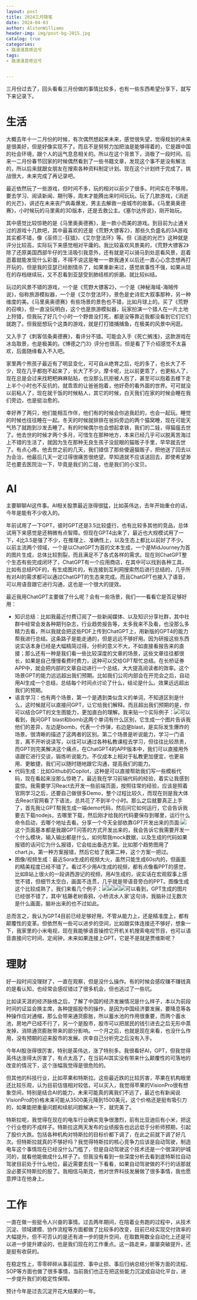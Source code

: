 ```yaml
---
layout: post
title: 2024三月随笔
date: 2024-04-03
author: AlstonWilliams
header-img: img/post-bg-2015.jpg
catalog: true
categories:
- 路漫漫其修远兮
tags:
- 路漫漫其修远兮


---
```


三月份过去了，回头看看三月份做的事情比较多，也有一些东西希望分享下，就写下来记录下。

# 生活

大概去年十一二月份的时候，有次偶然想起来未来，感觉很失望，觉得规划的未来是很美好，但是好像实现不了。而且不是努努力加把油是能够得着的，它是跟中国的社会环境，跟个人的运气息息相关的。所以在这个背景下，消极了一段时间。后来一二月份春节回家的时候偶然看到了一些书籍文章，发现这个事不是没有解法的，所以后来就跟女朋友在搜索各种资料制定计划。现在这个计划终于完成了。挑战很大，未来完成了再记录吧。

最近依然玩了一些游戏，但时间不多，玩的相对以前少了很多。时间实在不够用，要去学习、阅读新闻、期刊等，周末才能腾出来时间玩玩。玩了几款游戏，《消逝的光芒》，讲述在未来丧尸病毒爆发，男主去解救一座城市的故事。《马里奥奥德赛》，小时候玩的马里奥的3D版本，还是去救公主。《塞尔达传说》，刚开始玩。

其中感觉比较惊艳的是《马里奥奥德赛》，是一款小而美的游戏。到目前为止通关过的游戏十几款吧，其中最喜欢的还是《荒野大镖客2》，那些久负盛名的3A游戏其实都不错，像《巫师三-狂猎》、《艾尔登法环》等。但《消逝的光芒》这种就是评分比较高，实际玩下来感觉相对平庸的。我比较喜欢风景美的，《荒野大镖客2》除了还原美国西部牛仔的生活吸引我意外，还有就是可以骑马到处逛看风景，逛着逛着就能发现什么彩蛋，不得不说这是唯一一款我通关以后还一直心心念念想再打开玩的，但是我的亚瑟已经剧情杀了，如果重新来过，感觉故事性不强，如果从现在的存档继续玩，又不忍看到亚瑟受到肺结核的折磨。就比较纠结。

玩过的风景不错的游戏，一个是《荒野大镖客2》，一个是《神秘海域-海贼传说》，俗称旅游模拟器，一个是《艾尔登法环》，景色是史诗宏大叙事那种，另一种维度的美。《马里奥奥德赛》有些场景的景色也不错，比如月球上的。买了《荒野的召唤》，但一直没玩明白，这个也是旅游模拟器，玩家扮演一个猎人在一片土地上狩猎，但我玩了好几个小时一个野兽没打死，都是没等靠近我都没看到它们它们就跑了。但我挺想玩个这类的游戏，就是打打猎捕捕鱼，在极美的风景中闲逛。

又入手了《刺客信条奥德赛》，看评分不错。可能会入手《死亡搁浅》，这款游戏在冰岛取景，也是极美的。《博德之门3》评分也很高，但是看了下介绍感觉不太喜欢，后面随缘看入不入吧。

家里两个熊孩子最近有了明显变化，可可自从绝育之后，吃的多了，也长大了不少，现在几乎都抱不起来了，长大了不少。摩卡呢，比以前更乖了，也更粘人了，现在总是会过来找粑粑麻麻贴贴，也没那么抗拒被人抱了，甚至可以抱着去楼下走上半个小时也不反抗的，就乖乖的让爸爸抱着，他好奇的看外面的世界。可可就没以前粘人了，现在就干饭的时候粘人，其它的时候，白天我们在家的时候会睡在我们旁边，也是挺治愈的。

幸好养了两只，他们能相互作伴，他们有的时候会你追我赶的，也会一起玩。睡觉的时候也往往睡在一起。冬天的时候就排排在爸妈旁边的两个猫窝睡，现在可能天气热了就跑到沙发去睡了。有的时候偶尔也会想起拿铁，我们的二娃，得猫瘟去世了。他去世的时候才两个多月，可惜生在那种地方，本来已经几乎可以脱离苦海过上不错的生活了，就因为生在那种无良生孩子没屁眼的猫贩子手里，早早就去世了。有点心疼。他去世之前的几天，我们错信了那些傻逼猫贩子，把他送了回去以为会治，他最后几天一定过得很痛苦很绝望。早知道就不应该送回去，即使希望渺茫也要去医院治一下，毕竟是我们的二娃，也是我们的小宝贝。

# AI

主要聊聊AI这件事。AI相关股票最近涨得很猛，比如英伟达，去年开始重仓的话，今年是能有不少收入的。

年前试用了一下GPT，彼时GPT还是3.5比较盛行，也有比较多其他的竞品，总体试用下来感觉是还稍微有点智障。但现在GPT4出来了，最近也大规模试用了一下，4比3.5是强了不少，在推理上、准确性上，以及生态上都比以前好了不少。以前主流两个领域，一个是以ChatGPT为首的文本生成，一个是MidJourney为首的图片生成，总体比较割裂，而且满足不了各式各样的需求。现在则ChatGPT整个生态有些完成闭环了，ChatGPT有一个应用商店，在其中可以找到各种工具，比如有总结PDF的，有生成图片的，有连接到互利网搜索然后进行总结的，几乎所有对AI的需求都可以通过ChatGPT的生态来完成。而且ChatGPT也接入了语音，可以用语音跟它进行沟通，这也是一个很大的提效。

最近我用ChatGPT主要做了什么呢？会有一些场景，我们一一看看它是否足够好用：

- 知识总结：比如我最近付费订阅了一些新闻媒体、以及知识分享社群，其中社群中经常会发各种期刊杂志，行业趋势报告等，太多我来不及看，也没那么多精力去看，所以我就会把这些PDF上传到ChatGPT上，用新版的GPT4的能力帮我进行总结。这条路子是能走通的，但是远远不够好用。因为研报这些东西说实话本身已经是大幅精简过得，分析的意义不大，不如直接看报告来的直接；那么还有一种是我们看一些比较深度的文章的场景，这些文章往往都很长，如果是自己慢慢看费时费力，这种可以交给GPT帮忙总结。在长桥证券APP中，就会把内部的文章自动进行一个总结，大大提高阅读者的效率。这个场景GPT的能力远远超出我们预期。比如我们公司内部会在开完会之后，自动用AI生成一个总结，总结每个时间点讨论了什么，结论是什么。效果远远超出我们的预期。
- 语言学习：也有两个场景，第一个是遇到类似含义的单词，不知道区别是什么，这时候就可以直接问GPT，让它给我们解释。而且超出我们预期的是，你可以结合GPT的文生图能力，更加直白的理解。我来贴一个实际例子：![](https://alstonwilliams.github.io/img/gpt.png)可以看到，我问GPT blast和bomb这两个单词有什么区别，它生成一个图片告诉我他们的差异，左边是bomb，代表一个炸弹，右边是blast，是实际发生爆炸的场景。很清晰的描述了这两者的区别。第二个场景是听说能力，学习一门语言，离不开听说读写，以往可以通过各种私教课程去学习，但往往比较昂贵，而GPT则完美解决这个痛点，在ChatGPT4的APP版本中，我们可以直接用外语跟它进行交谈，锻炼听说能力。不仅成本上相对于私教更加便宜，也更易用、更敏捷，我们可以随时随地跟它沟通，提高我们的能力。
- 代码生成：比如Github的Copilot，这种是可以直接帮助我们写一些模板代码，现在看起来没那么惊艳了。最近我在学习前端代码的经验，着实让我感到震惊。我需要学习React去开发一些前端页面，按照往常的经验，应该是照着官网学习之后，还要自己做很多Demo，整个过程比较久，而现在则是我大体去React官网看了下语法，总共花了不到半个小时。那么之后就要真正上手了，首先我让GPT帮我生成一端demo代码，然后问它如何运行，它会告诉我要去下载nodejs，去哪里下载，然后刚才给我的代码要保存到哪里，运行什么命令启动，去哪个地址去看。分享一个今天全部依靠GPT开发出来的页面:![](https://alstonwilliams.github.io/img/gpt_ui.jpeg)这个页面基本都是我跟GPT问答的方式开发出来的，我会告诉它我需要开发一个什么模块，输入输出都是什么，如何帮我mock数据，以及生成的代码如果报错的话问它为什么报错，它会给出备选方案。比如那个趋势图用了chart.js，第一种方案报错，然后它给了我第二种，这个方案一把过。
- 图像/视频生成：最近Sora生成的视频大火，虽然只能生成60s内的，但画面的精美程度已经不错了。看过不少用AI生成的视频，都有点像看PPT的感觉，比如B站上很火的一段讲西游记的视频，用AI生成的，说实话在宏观叙事上感觉不错，但细节太空白，画面不连贯，几乎就是带语音旁白的PPT。图像生成这个比较成熟了，我们来看几个例子：![](https://alstonwilliams.github.io/img/gpt_img_1.jpeg)![](https://alstonwilliams.github.io/img/gpt_img_2.jpeg)![](https://alstonwilliams.github.io/img/gpt_img_3.jpeg)![](https://alstonwilliams.github.io/img/gpt_img_4.png)可以看到，GPT生成的图片已经很不错了，其中‘枯藤老树昏鸦，小桥流水人家’这句诗，我脑补过无数次是什么画面，脑补出来的也不过如此。

总而言之，我认为GPT4目前已经足够好用，不管从能力上，还是精准度上，都有颠覆性的变革。但依然有一些可以进步的空间，比如跟实体连接还不够好，想象一下，我家里的小米电视，现在我能够语音操控它开机关机搜索电视节目，也可以语音直接问它时间、定闹钟，未来如果连接上GPT，它是不是就是贾维斯呢？

# 理财

好一段时间没理财了，一直在观察，但是没什么操作。有的时候会感叹赚不赚钱真的是看认知，也经常会感叹错过了很多机会，但也逃过了一些坑。

比如读天涯的经济脉络之后，了解了中国的经济发展情况是什么样子，本以为前段时间的证监会换主席，各种提振股市的操作，是因为中国经济要发展，要降息等各种操作应对通缩，那么会带来通货膨胀，所以蓄水池的作用很重要，而两个蓄水池，房地产已经不行了，另一个是股市，股市可以把居民的钱引进去之后无形中蒸发掉，消除通货膨胀带来的部分影响。一个月之后，也就是现在来看，也没什么作用，没有预期的迎来股市的发展。庆幸自己分析完之后没有入手。

今年AI股涨得很厉害，特别是英伟达，涨了特别多。我很看好AI，GPT，但我觉得英伟达涨得太厉害了，有点太高了，在当前AI其实没有带来什么颠覆性的可落地的改变的情况下，这个涨幅我觉得是很危险的。

但其他的科技行业，比如苹果和特斯拉。这些最近跌的比较厉害，苹果在机构眼里还比较乐观，认为目前估值相对较低，可以买入，我觉得苹果的VisionPro很有想象空间，特别是结合AI的能力，未来可能真的离我们不远了，最近也有新闻说VisionPro的价格未来可能从3500美元降到1500美元，这个价格还是挺有吸引力的，如果能把重量问题和续航问题解决一下，就完美了。

特斯拉呢，我觉得在现在的电车行业确实竞争很激烈，前有比亚迪后有小米，把这个行业卷的不成样子。特斯拉这两天发布的业绩报告也远远低于分析师预期，引起了股价大跌。包括各种机构对特斯拉的目标价都下调了，在此之前就下调了好几次。但特斯拉就真的不够好吗？我觉得特斯拉的核心竞争力应该是自动驾驶，制造电车这个事情现在已经没什么门槛了，但是自动驾驶这个技术还是一个很深的护城河的，就看他能做成什么样子了。但我没有看到一些深度分析去看到底特斯拉自动驾驶目前处于什么地位，最近需要去找一下看看，如果自动驾驶做的不行的话那就没必要买特斯拉的股了。我相信马斯克，他对世界科技发展做了很多事情，我也愿意押注在他身上。

# 工作

一直在做一些挺令人兴奋的事情。过去两年期间，在陪着业务跑的过程中，从技术沉淀、领域建模、协作流程等方面都做了比较多的改变，目前已经实现交付效率的大幅提升。但不可否认的是还有进一步的提升空间，在取数用数全自动化上还是可以进一步提升建设的，也是我们现在的工作重点。这一路走来，屡屡突破提升，还是挺有收获的。

在稳定性上，零零碎碎从事前监控、事中止损、事后归纳总结分析等方面的流程、SOP等方面也做了很多事情，当前我们也正在把这些能力沉淀成自动化平台，进一步提升我们的稳定性保障。

预计今年是过去沉淀开花大结果的一年。